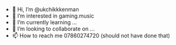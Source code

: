 - 👋 Hi, I’m @ukchikkkenman
- 👀 I’m interested in gaming.music
- 🌱 I’m currently learning ...
- 💞️ I’m looking to collaborate on ...
- 📫 How to reach me 07860274720 (should not have done that)

<!---
ukchikkkenman/ukchikkkenman is a ✨ special ✨ repository because its `README.md` (this file) appears on your GitHub profile.
You can click the Preview link to take a look at your changes.
--->
